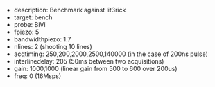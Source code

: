 * description: Benchmark against lit3rick 
* target: bench 
* probe: BiVi 
* fpiezo: 5 
* bandwidthpiezo: 1.7
* nlines: 2 (shooting 10 lines)
* acqtiming: 250,200,2000,2500,140000 (in the case of 200ns pulse)
* interlinedelay: 205 (50ms between two acquisitions)
* gain: 1000,1000 (linear gain from 500 to 600 over 200us)
* freq: 0 (16Msps)
